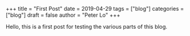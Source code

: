 +++
title = "First Post"
date = 2019-04-29
tags = ["blog"]
categories = ["blog"]
draft = false
author = "Peter Lo"
+++

Hello, this is a first post for testing the various parts of this blog.
